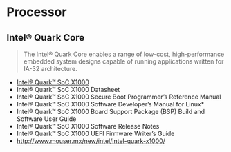 Processor
==

## Intel® Quark Core

> The Intel® Quark Core enables a range of low-cost, high-performance embedded
system designs capable of running applications written for IA-32 architecture.

- [Intel® Quark™ SoC X1000](http://www.intel.com/content/www/us/en/embedded/products/quark/overview.html)
- Intel® Quark™ SoC X1000 Datasheet
- Intel® Quark™ SoC X1000 Secure Boot Programmer’s Reference Manual
- Intel® Quark™ SoC X1000 Software Developer’s Manual for Linux*
- Intel® Quark™ SoC X1000 Board Support Package (BSP) Build and Software User Guide
- Intel® Quark™ SoC X1000 Software Release Notes
- Intel® Quark™ SoC X1000 UEFI Firmware Writer’s Guide
- http://www.mouser.mx/new/intel/intel-quark-x1000/

